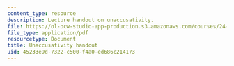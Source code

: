 ```yaml
---
content_type: resource
description: Lecture handout on unaccusativity.
file: https://ol-ocw-studio-app-production.s3.amazonaws.com/courses/24-902-language-and-its-structure-ii-syntax-fall-2003/45233e9d7322c500f4a0ed686c214173_10_27_handout.pdf
file_type: application/pdf
resourcetype: Document
title: Unaccusativity handout
uid: 45233e9d-7322-c500-f4a0-ed686c214173
---
```


